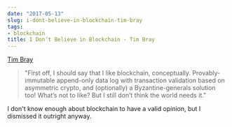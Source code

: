 ```yaml
---
date: "2017-05-13"
slug: i-dont-believe-in-blockchain-tim-bray
tags:
- blockchain
title: I Don’t Believe in Blockchain - Tim Bray
---
```


[Tim Bray][1]

> "First off, I should say that I like blockchain, conceptually. Provably-immutable append-only data log with transaction validation based on asymmetric crypto, and (optionally) a Byzantine-generals solution too! What’s not to like? But I still don’t think the world needs it."

I don't know enough about blockchain to have a valid opinion, but I dismissed it outright anyway.

 [1]: https://www.tbray.org/ongoing/When/201x/2017/05/13/Not-Believing-in-Blockchain
